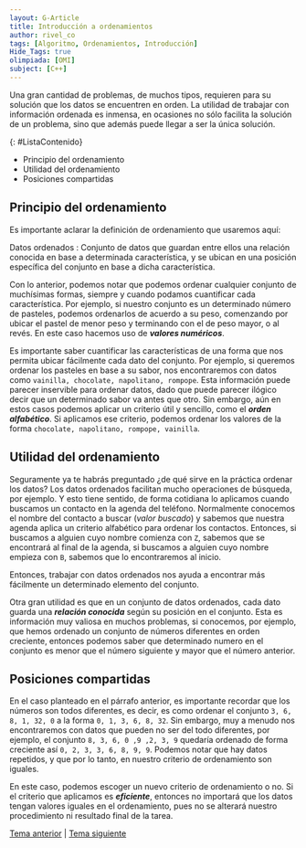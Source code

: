 ```yaml
---
layout: G-Article
title: Introducción a ordenamientos
author: rivel_co
tags: [Algoritmo, Ordenamientos, Introducción]
Hide_Tags: true
olimpiada: [OMI]
subject: [C++]
---
```


Una gran cantidad de problemas, de muchos tipos, requieren para su solución que los datos se encuentren en orden. La utilidad de trabajar con información ordenada es inmensa, en ocasiones no sólo facilita la solución de un problema, sino que además puede llegar a ser la única solución.

{: #ListaContenido}
- Principio del ordenamiento
- Utilidad del ordenamiento
- Posiciones compartidas

## Principio del ordenamiento

Es importante aclarar la definición de ordenamiento que usaremos aquí:

Datos ordenados
 : Conjunto de datos que guardan entre ellos una relación conocida en base a determinada característica, y se ubican en una posición específica del conjunto en base a dicha característica.

Con lo anterior, podemos notar que podemos ordenar cualquier conjunto de muchísimas formas, siempre y cuando podamos cuantificar cada característica. Por ejemplo, si nuestro conjunto es un determinado número de pasteles, podemos ordenarlos de acuerdo a su peso, comenzando por ubicar el pastel de menor peso y terminando con el de peso mayor, o al revés. En este caso hacemos uso de ***valores numéricos***.

Es importante saber cuantificar las características de una forma que nos permita ubicar fácilmente cada dato del conjunto. Por ejemplo, si queremos ordenar los pasteles en base a su sabor, nos encontraremos con datos como `vainilla, chocolate, napolitano, rompope`. Esta información puede parecer inservible para ordenar datos, dado que puede parecer ilógico decir que un determinado sabor va antes que otro. Sin embargo, aún en estos casos podemos aplicar un criterio útil y sencillo, como el ***orden alfabético***. Si aplicamos ese criterio, podemos ordenar los valores de la forma `chocolate, napolitano, rompope, vainilla`.

## Utilidad del ordenamiento

Seguramente ya te habrás preguntado <span>¿de qué sirve en la práctica ordenar los datos?</span> Los datos ordenados facilitan mucho operaciones de búsqueda, por ejemplo. Y esto tiene sentido, de forma cotidiana lo aplicamos cuando buscamos un contacto en la agenda del teléfono. Normalmente conocemos el nombre del contacto a buscar (*valor buscado*) y sabemos que nuestra agenda aplica un criterio alfabético para ordenar los contactos. Entonces, si buscamos a alguien cuyo nombre comienza con `Z`, sabemos que se encontrará al final de la agenda, si buscamos a alguien cuyo nombre empieza con `B`, sabemos que lo encontraremos al inicio.

Entonces, trabajar con datos ordenados nos ayuda a encontrar más fácilmente un determinado elemento del conjunto.

Otra gran utilidad es que en un conjunto de datos ordenados, cada dato guarda una ***relación conocida*** según su posición en el conjunto. Esta es información muy valiosa en muchos problemas, si conocemos, por ejemplo, que hemos ordenado un conjunto de números diferentes en orden creciente, entonces podemos saber que determinado numero en el conjunto es menor que el número siguiente y mayor que el número anterior.

## Posiciones compartidas

En el caso planteado en el párrafo anterior, es importante recordar que los números son todos diferentes, es decir, es como ordenar el conjunto `3, 6, 8, 1, 32, 0` a la forma `0, 1, 3, 6, 8, 32`. Sin embargo, muy a menudo nos encontraremos con datos que pueden no ser del todo diferentes, por ejemplo, el conjunto `8, 3, 6, 0 ,9 ,2, 3, 9` quedaría ordenado de forma creciente así `0, 2, 3, 3, 6, 8, 9, 9`. Podemos notar que hay datos repetidos, y que por lo tanto, en nuestro criterio de ordenamiento son iguales.

En este caso, podemos escoger un nuevo criterio de ordenamiento o no. Si el criterio que aplicamos es ***eficiente***, entonces no importará que los datos tengan valores iguales en el ordenamiento, pues no se alterará nuestro procedimiento ni resultado final de la tarea.

<div class="Nav">
    <a href="{{ site.baseurl }}/C++/Metodos/Recursion/" title="Recursión &vert; #iP Code">Tema anterior</a> | <a href="{{ site.baseurl }}/C++/Metodos/Ordenamientos/Bubble-sort/" title="Bubble sort &vert; #iP Code">Tema siguiente</a>
</div>